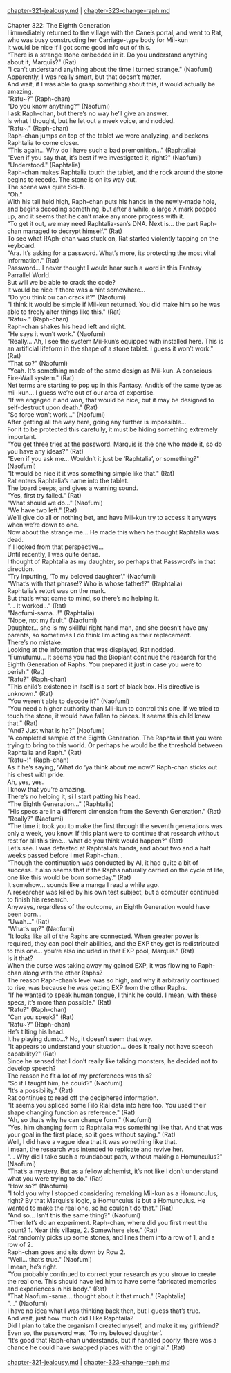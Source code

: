 [chapter-321-jealousy.md](./chapter-321-jealousy.md) | [chapter-323-change-raph.md](./chapter-323-change-raph.md) <br/>
<br/>
Chapter 322: The Eighth Generation<br/>
I immediately returned to the village with the Cane’s portal, and went to Rat, who was busy constructing her Carriage-type body for Mii-kun<br/>
It would be nice if I got some good info out of this.<br/>
"There is a strange stone embedded in it. Do you understand anything about it, Marquis?" (Rat)<br/>
"I can’t understand anything about the time I turned strange." (Naofumi)<br/>
Apparently, I was really smart, but that doesn’t matter.<br/>
And wait, if I was able to grasp something about this, it would actually be amazing.<br/>
"Rafu~?" (Raph-chan)<br/>
"Do you know anything?" (Naofumi)<br/>
I ask Raph-chan, but there’s no way he’ll give an answer.<br/>
Is what I thought, but he let out a meek voice, and nodded.<br/>
"Rafu~." (Raph-chan)<br/>
Raph-chan jumps on top of the tablet we were analyzing, and beckons Raphtalia to come closer.<br/>
"This again… Why do I have such a bad premonition…" (Raphtalia)<br/>
"Even if you say that, it’s best if we investigated it, right?" (Naofumi)<br/>
"Understood." (Raphtalia)<br/>
Raph-chan makes Raphtalia touch the tablet, and the rock around the stone begins to recede. The stone is on its way out.<br/>
The scene was quite Sci-fi.<br/>
"Oh."<br/>
With his tail held high, Raph-chan puts his hands in the newly-made hole, and begins decoding something, but after a while, a large X mark popped up, and it seems that he can’t make any more progress with it.<br/>
"To get it out, we may need Raphtalia-san’s DNA. Next is… the part Raph-chan managed to decrypt himself." (Rat)<br/>
To see what RAph-chan was stuck on, Rat started violently tapping on the keyboard.<br/>
"Ara. It’s asking for a password. What’s more, its protecting the most vital information." (Rat)<br/>
Password… I never thought I would hear such a word in this Fantasy Parrallel World.<br/>
But will we be able to crack the code?<br/>
It would be nice if there was a hint somewhere…<br/>
"Do you think ou can crack it?" (Naofumi)<br/>
"I think it would be simple if Mii-kun returned. You did make him so he was able to freely alter things like this." (Rat)<br/>
"Rafu~." (Raph-chan)<br/>
Raph-chan shakes his head left and right.<br/>
"He says it won’t work." (Naofumi)<br/>
"Really… Ah, I see the system Mii-kun’s equipped with installed here. This is an artificial lifeform in the shape of a stone tablet. I guess it won’t work." (Rat)<br/>
"That so?" (Naofumi)<br/>
"Yeah. It’s something made of the same design as Mii-kun. A conscious Fire-Wall system." (Rat)<br/>
Net terms are starting to pop up in this Fantasy. Andit’s of the same type as mii-kun… I guess we’re out of our area of expertise.<br/>
"If we engaged it and won, that would be nice, but it may be designed to self-destruct upon death." (Rat)<br/>
"So force won’t work…" (Naofumi)<br/>
After getting all the way here, going any further is impossible…<br/>
For it to be protected this carefully, it must be hiding something extremely important.<br/>
"You get three tries at the password. Marquis is the one who made it, so do you have any ideas?" (Rat)<br/>
"Even if you ask me… Wouldn’t it just be ‘Raphtalia’, or something?" (Naofumi)<br/>
"It would be nice it it was something simple like that." (Rat)<br/>
Rat enters Raphtalia’s name into the tablet.<br/>
The board beeps, and gives a warning sound.<br/>
"Yes, first try failed." (Rat)<br/>
"What should we do…" (Naofumi)<br/>
"We have two left." (Rat)<br/>
We’ll give do all or nothing bet, and have Mii-kun try to access it anyways when we’re down to one.<br/>
Now about the strange me… He made this when he thought Raphtalia was dead.<br/>
If I looked from that perspective…<br/>
Until recently, I was quite dense.<br/>
I thought of Raphtalia as my daughter, so perhaps that Password’s in that direction.<br/>
"Try inputting, ‘To my beloved daughter’." (Naofumi)<br/>
"What’s with that phrase!? Who is whose father!?" (Raphtalia)<br/>
Raphtalia’s retort was on the mark.<br/>
But that’s what came to mind, so there’s no helping it.<br/>
"… It worked…" (Rat)<br/>
"Naofumi-sama…!" (Raphtalia)<br/>
"Nope, not my fault." (Naofumi)<br/>
Daughter… she is my skillful right hand man, and she doesn’t have any parents, so sometimes I do think I’m acting as their replacement.<br/>
There’s no mistake.<br/>
Looking at the information that was displayed, Rat nodded.<br/>
"Fumufumu… It seems you had the Bioplant continue the research for the Eighth Generation of Raphs. You prepared it just in case you were to perish." (Rat)<br/>
"Rafu?" (Raph-chan)<br/>
"This child’s existence in itself is a sort of black box. His directive is unknown." (Rat)<br/>
"You weren’t able to decode it?" (Naofumi)<br/>
"You need a higher authority than Mii-kun to control this one. If we tried to touch the stone, it would have fallen to pieces. It seems this child knew that." (Rat)<br/>
"And? Just what is he?" (Naofumi)<br/>
"A completed sample of the Eighth Generation. The Raphtalia that you were trying to bring to this world. Or perhaps he would be the threshold between Raphtalia and Raph." (Rat)<br/>
"Rafu~!" (Raph-chan)<br/>
As if he’s saying, ‘What do ‘ya think about me now?’ Raph-chan sticks out his chest with pride.<br/>
Ah, yes, yes.<br/>
I know that you’re amazing.<br/>
There’s no helping it, si I start patting his head.<br/>
"The Eighth Generation…" (Raphtalia)<br/>
"His specs are in a different dimension from the Seventh Generation." (Rat)<br/>
"Really?" (Naofumi)<br/>
"The time it took you to make the first through the seventh generations was only a week, you know. If this plant were to continue that research without rest for all this time… what do you think would happen?" (Rat)<br/>
Let’s see. I was defeated at Raphtalia’s hands, and about two and a half weeks passed before I met Raph-chan…<br/>
"Though the continuation was conducted by AI, it had quite a bit of success. It also seems that if the Raphs naturally carried on the cycle of life, one like this would be born someday." (Rat)<br/>
It somehow… sounds like a manga I read a while ago.<br/>
A researcher was killed by his own test subject, but a computer continued to finish his research.<br/>
Anyways, regardless of the outcome, an Eighth Generation would have been born…<br/>
"Uwah…" (Rat)<br/>
"What’s up?" (Naofumi)<br/>
"It looks like all of the Raphs are connected. When greater power is required, they can pool their abilities, and the EXP they get is redistributed to this one… you’re also included in that EXP pool, Marquis." (Rat)<br/>
Is it that?<br/>
When the curse was taking away my gained EXP, it was flowing to Raph-chan along with the other Raphs?<br/>
The reason Raph-chan’s level was so high, and why it arbitrarily continued to rise, was because he was getting EXP from the other Raphs.<br/>
"If he wanted to speak human tongue, I think he could. I mean, with these specs, it’s more than possible." (Rat)<br/>
"Rafu?" (Raph-chan)<br/>
"Can you speak?" (Rat)<br/>
"Rafu~?" (Raph-chan)<br/>
He’s tilting his head.<br/>
It he playing dumb…? No, it doesn’t seem that way.<br/>
"It appears to understand your situation… does it really not have speech capability?" (Rat)<br/>
Since he sensed that I don’t really like talking monsters, he decided not to develop speech?<br/>
The reason he fit a lot of my preferences was this?<br/>
"So if I taught him, he could?" (Naofumi)<br/>
"It’s a possibility." (Rat)<br/>
Rat continues to read off the deciphered information.<br/>
"It seems you spliced some Filo Rial data into here too. You used their shape changing function as reference." (Rat)<br/>
"Ah, so that’s why he can change form." (Naofumi)<br/>
"Yes, him changing form to Raphtalia was something like that. And that was your goal in the first place, so it goes without saying." (Rat)<br/>
Well, I did have a vague idea that it was something like that.<br/>
I mean, the research was intended to replicate and revive her.<br/>
"… Why did I take such a roundabout path, without making a Homunculus?" (Naofumi)<br/>
"That’s a mystery. But as a fellow alchemist, it’s not like I don’t understand what you were trying to do." (Rat)<br/>
"How so?" (Naofumi)<br/>
"I told you why I stopped considering remaking Mii-kun as a Homunculus, right? By that Marquis’s logic, a Homunculus is but a Homunculus. He wanted to make the real one, so he couldn’t do that." (Rat)<br/>
"And so… Isn’t this the same thing?" (Naofumi)<br/>
"Then let’s do an experiment. Raph-chan, where did you first meet the count? 1. Near this village, 2. Somewhere else." (Rat)<br/>
Rat randomly picks up some stones, and lines them into a row of 1, and a row of 2.<br/>
Raph-chan goes and sits down by Row 2.<br/>
"Well… that’s true." (Naofumi)<br/>
I mean, he’s right.<br/>
"You probably continued to correct your research as you strove to create the real one. This should have led him to have some fabricated memories and experiences in his body." (Rat)<br/>
"That Naofumi-sama… thought about it that much." (Raphtalia)<br/>
"…" (Naofumi)<br/>
I have no idea what I was thinking back then, but I guess that’s true.<br/>
And wait, just how much did I like Raphtaila?<br/>
Did I plan to take the organism I created myself, and make it my girlfriend?<br/>
Even so, the password was, ‘To my beloved daughter’.<br/>
"It’s good that Raph-chan understands, but if handled poorly, there was a chance he could have swapped places with the original." (Rat)<br/>
<br/>
[chapter-321-jealousy.md](./chapter-321-jealousy.md) | [chapter-323-change-raph.md](./chapter-323-change-raph.md) <br/>
